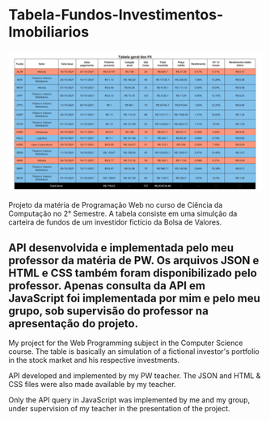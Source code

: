 # Tabela-Fundos-Investimentos-Imobiliarios

![exemplo tabela](exemplo.png)


Projeto da matéria de Programação Web no curso de Ciência da Computação no 2° Semestre. A tabela consiste em uma simulção da carteira de fundos de um investidor fictício da Bolsa de Valores.

API desenvolvida e implementada pelo meu professor da matéria de PW. Os arquivos JSON e HTML e CSS também foram disponibilizado pelo professor. Apenas consulta da API em JavaScript foi implementada por mim e pelo meu grupo, sob supervisão do professor na apresentação do projeto. 
-----------------------------------------------------------------------------------------------------------------------------------------------------
My project for the Web Programming subject in the Computer Science course. The table is basically an simulation of a fictional investor's portfolio in the stock market and his respective investments.

API developed and implemented by my PW teacher. The JSON and HTML & CSS files were also made available by my teacher. 

Only the API query in JavaScript was implemented by me and my group, under supervision of my teacher in the presentation of the project.
